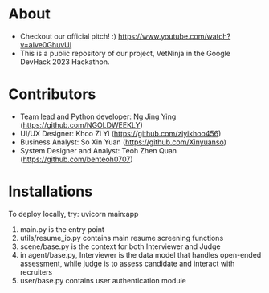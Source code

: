 # About
- Checkout our official pitch! :) https://www.youtube.com/watch?v=aIve0GhuvUI
- This is a public repository of our project, VetNinja in the Google DevHack 2023 Hackathon.

# Contributors
- Team lead and Python developer: Ng Jing Ying (https://github.com/NGOLDWEEKLY)
- UI/UX Designer: Khoo Zi Yi (https://github.com/ziyikhoo456)
- Business Analyst: So Xin Yuan (https://github.com/Xinyuanso)
- System Designer and Analyst: Teoh Zhen Quan (https://github.com/benteoh0707)

# Installations
To deploy locally, try: uvicorn main:app
1. main.py is the entry point
2. utils/resume_io.py contains main resume screening functions
3. scene/base.py is the context for both Interviewer and Judge
4. in agent/base.py, Interviewer is the data model that handles open-ended assessment, while judge is to assess candidate and interact with recruiters
5. user/base.py contains user authentication module
